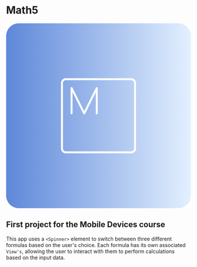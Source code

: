 # Math5

![math5_logo.png](./readmeRes/math5_logo.png)

## First project for the Mobile Devices course

This app uses a `<Spinner>` element to switch between three different formulas based on the user's choice. Each formula has its own associated `View's`, allowing the user to interact with them to perform calculations based on the input data.
